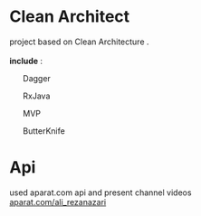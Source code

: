 # Clean Architect
project based on Clean Architecture . <br/><br/>
<b>include</b> :<ul> Dagger </ul><ul>RxJava</ul> <ul> MVP</ul> <ul> ButterKnife </ul>

# Api
used aparat.com api and present channel videos <br/>
<a href="https://www.aparat.com/ali_rezanazari">aparat.com/ali_rezanazari</a>
